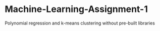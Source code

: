 # Machine-Learning-Assignment-1
Polynomial regression and k-means clustering without pre-built libraries
